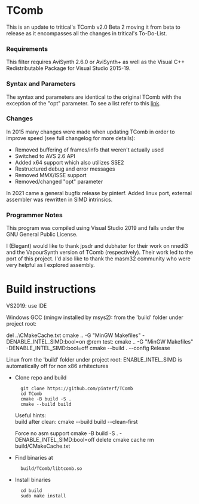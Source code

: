 # TComb

This is an update to tritical's TComb v2.0 Beta 2 moving it from beta to release as it encompasses all the changes in tritical's To-Do-List.

### Requirements

This filter requires AviSynth 2.6.0 or AviSynth+ as well as the Visual C++ Redistributable Package for Visual Studio 2015-19.

### Syntax and Parameters

The syntax and parameters are identical to the original TComb with the exception of the "opt" parameter. To see a list refer to this [link](http://avisynth.nl/index.php/TComb).

### Changes

In 2015 many changes were made when updating TComb in order to improve speed (see full changelog for more details):

* Removed buffering of frames/info that weren't actually used
* Switched to AVS 2.6 API
* Added x64 support which also utilizes SSE2
* Restructured debug and error messages
* Removed MMX/ISSE support
* Removed/changed "opt" parameter

In 2021 came a general bugfix release by pinterf.
Added linux port, external assembler was rewritten in SIMD intrinsics.

### Programmer Notes

This program was compiled using Visual Studio 2019 and falls under the GNU General Public License.

I (Elegant) would like to thank jpsdr and dubhater for their work on nnedi3 and the VapourSynth version of TComb (respectively). Their work led to the port of this project.
I'd also like to thank the masm32 community who were very helpful as I explored assembly.

Build instructions
==================
VS2019: 
  use IDE

Windows GCC (mingw installed by msys2):
  from the 'build' folder under project root:

  del ..\CMakeCache.txt
  cmake .. -G "MinGW Makefiles" -DENABLE_INTEL_SIMD:bool=on
  @rem test: cmake .. -G "MinGW Makefiles" -DENABLE_INTEL_SIMD:bool=off
  cmake --build . --config Release  

Linux
  from the 'build' folder under project root:
  ENABLE_INTEL_SIMD is automatically off for non x86 arhitectures
  
* Clone repo and build
    
        git clone https://github.com/pinterf/TComb
        cd TComb
        cmake -B build -S .
        cmake --build build

  Useful hints:        
   build after clean:
        cmake --build build --clean-first

   Force no asm support
        cmake -B build -S . -DENABLE_INTEL_SIMD:bool=off
   delete cmake cache
        rm build/CMakeCache.txt

* Find binaries at
    
        build/TComb/libtcomb.so

* Install binaries

        cd build
        sudo make install
  
